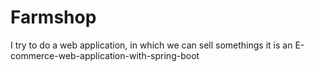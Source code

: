 # Farmshop
I try to do a web application, in which we can sell somethings
it is an E-commerce-web-application-with-spring-boot
